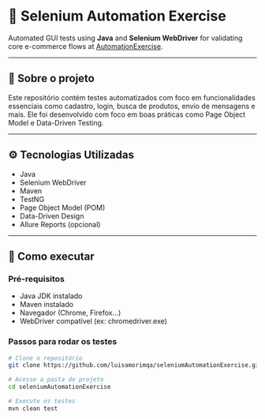 # 🧪 Selenium Automation Exercise

Automated GUI tests using **Java** and **Selenium WebDriver** for validating core e-commerce flows at [AutomationExercise](https://automationexercise.com).

---

## 📌 Sobre o projeto

Este repositório contém testes automatizados com foco em funcionalidades essenciais como cadastro, login, busca de produtos, envio de mensagens e mais. Ele foi desenvolvido com foco em boas práticas como Page Object Model e Data-Driven Testing.

---

## ⚙️ Tecnologias Utilizadas

- Java
- Selenium WebDriver
- Maven
- TestNG
- Page Object Model (POM)
- Data-Driven Design
- Allure Reports (opcional)

---

## 🚀 Como executar

### Pré-requisitos

- Java JDK instalado
- Maven instalado
- Navegador (Chrome, Firefox...)
- WebDriver compatível (ex: chromedriver.exe)

### Passos para rodar os testes

```bash
# Clone o repositório
git clone https://github.com/luisamorimqa/seleniumAutomationExercise.git

# Acesse a pasta do projeto
cd seleniumAutomationExercise

# Execute os testes
mvn clean test
